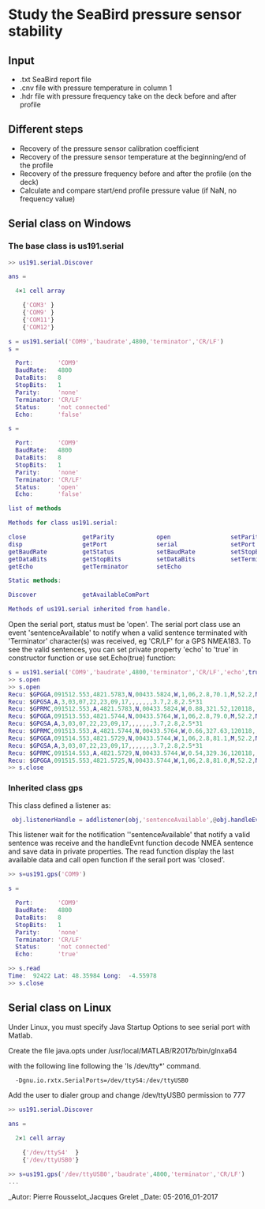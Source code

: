 # Study the SeaBird pressure sensor stability

## Input

- .txt SeaBird report file
- .cnv file with pressure temperature in column 1
- .hdr file with pressure frequency take on the deck before and after profile

## Different steps

- Recovery of the pressure sensor calibration coefficient
- Recovery of the pressure sensor temperature at the beginning/end of the profile
- Recovery of the pressure frequency before and after the profile (on the deck)
- Calculate and compare start/end profile pressure value (if NaN, no frequency value)

## Serial class on Windows

### The base class is us191.serial

```matlab
>> us191.serial.Discover

ans =

  4×1 cell array

    {'COM3' }
    {'COM9' }
    {'COM11'}
    {'COM12'}

s = us191.serial('COM9','baudrate',4800,'terminator','CR/LF') 
s = 

  Port:       'COM9'
  BaudRate:   4800
  DataBits:   8
  StopBits:   1
  Parity:     'none'
  Terminator: 'CR/LF'
  Status:     'not connected'
  Echo:       'false'

s = 

  Port:       'COM9'
  BaudRate:   4800
  DataBits:   8
  StopBits:   1
  Parity:     'none'
  Terminator: 'CR/LF'
  Status:     'open'
  Echo:       'false'

list of methods

Methods for class us191.serial:

close                getParity            open                 setParity            
disp                 getPort              serial               setPort              
getBaudRate          getStatus            setBaudRate          setStopBits          
getDataBits          getStopBits          setDataBits          setTerminator        
getEcho              getTerminator        setEcho              

Static methods:

Discover             getAvailableComPort  

Methods of us191.serial inherited from handle.
```    
Open the serial port, status must be 'open'. The serial port class use an event 'sentenceAvailable' to notify when a valid sentence terminated with 'Terminator' character(s) was received, eg 'CR/LF' for a GPS NMEA183.
To see the valid sentences, you can set private property 'echo' to 'true' in constructor function or use set.Echo(true) function:
```matlab
s = us191.serial('COM9','baudrate',4800,'terminator','CR/LF','echo',true) 
>> s.open
>> s.open
Recu: $GPGGA,091512.553,4821.5783,N,00433.5824,W,1,06,2.8,70.1,M,52.2,M,,0000*75
Recu: $GPGSA,A,3,03,07,22,23,09,17,,,,,,,3.7,2.8,2.5*31
Recu: $GPRMC,091512.553,A,4821.5783,N,00433.5824,W,0.88,321.52,120118,,,A*74
Recu: $GPGGA,091513.553,4821.5744,N,00433.5764,W,1,06,2.8,79.0,M,52.2,M,,0000*7C
Recu: $GPGSA,A,3,03,07,22,23,09,17,,,,,,,3.7,2.8,2.5*31
Recu: $GPRMC,091513.553,A,4821.5744,N,00433.5764,W,0.66,327.63,120118,,,A*71
Recu: $GPGGA,091514.553,4821.5729,N,00433.5744,W,1,06,2.8,81.1,M,52.2,M,,0000*74
Recu: $GPGSA,A,3,03,07,22,23,09,17,,,,,,,3.7,2.8,2.5*31
Recu: $GPRMC,091514.553,A,4821.5729,N,00433.5744,W,0.54,329.36,120118,,,A*70
Recu: $GPGGA,091515.553,4821.5725,N,00433.5744,W,1,06,2.8,81.0,M,52.2,M,,0000*78
>> s.close
```    
### Inherited class gps

This class defined a listener as:
```matlab
 obj.listenerHandle = addlistener(obj,'sentenceAvailable',@obj.handleEvnt)
```    
This listener wait for the notification ''sentenceAvailable' that notify a valid sentence was receive and the handleEvnt function decode NMEA sentence and save data in private properties.
The read function display the last available data and call open function if the serail port was 'closed'.

```matlab
>> s=us191.gps('COM9')

s = 

  Port:       'COM9'
  BaudRate:   4800
  DataBits:   8
  StopBits:   1
  Parity:     'none'
  Terminator: 'CR/LF'
  Status:     'not connected'
  Echo:       'true'

>> s.read
Time:  92422 Lat: 48.35984 Long:  -4.55978
>> s.close
```    

## Serial class on Linux

Under Linux, you must specify Java Startup Options to see serial port with Matlab.

Create the file java.opts under /usr/local/MATLAB/R2017b/bin/glnxa64

with the following line following the 'ls /dev/tty*' command.
```bash    
  -Dgnu.io.rxtx.SerialPorts=/dev/ttyS4:/dev/ttyUSB0
```    
Add the user to dialer group and change /dev/ttyUSB0 permission to 777


```matlab
>> us191.serial.Discover

ans =

  2×1 cell array

    {'/dev/ttyS4'  }
    {'/dev/ttyUSB0'}

>> s=us191.gps('/dev/ttyUSB0','baudrate',4800,'terminator','CR/LF')
...

```    


 _Autor: Pierre Rousselot_Jacques Grelet
 _Date: 05-2016_01-2017
